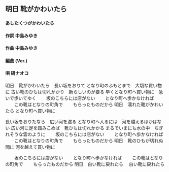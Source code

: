 ## 明日 靴がかわいたら
#### あしたくつがかわいたら

#### 作詞       中島みゆき
#### 作曲       中島みゆき
#### 編曲 (Ver.)
#### 唄         研ナオコ



明日　靴がかわいたら　長い坂をおりて
となり町のふもとまで　大切な買い物に
古い靴のひもは切れかかり　新らしいのが要る
早くとなり町へ買い物に　急いで歩いてゆく
　　坂のこちらには店がない
　　となり町へ歩かなければ
　　この靴はとなりの町角で
　　もらったものだから
明日　濡れた靴がかわいたら
となり町へ買い物に

長い坂をおりたなら　広い河を渡る
となり町へ入るには　河を越えるほかはない
広い河に足を踏みこめば　靴ひもは切れかかる
まるでいまにも水の中　ちぎれそうな雲のように
　　坂のこちらには店がない
　　となり町へ歩かなければ
　　この靴はとなりの町角で
　　もらったものだから
明日　靴のひもが切れぬ間に
河を越えて買い物に

　　坂のこちらには店がない
　　となり町へ歩かなければ
　　この靴はとなりの町角で
　　もらったものだから
明日　白い靴に戻れたら　
白い靴に戻れたら
